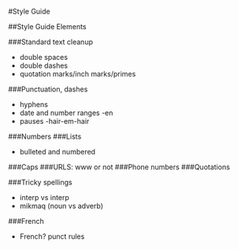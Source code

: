 #Style Guide

##Style Guide Elements

###Standard text cleanup
- double spaces
- double dashes
- quotation marks/inch marks/primes 

 

###Punctuation, dashes
- hyphens
- date and number ranges
 -en
- pauses
  -hair-em-hair

###Numbers
###Lists 
- bulleted and numbered

###Caps
###URLS: www or not
###Phone numbers
###Quotations

###Tricky spellings
- interp vs interp
- mikmaq (noun vs adverb)

###French
- French? punct rules
